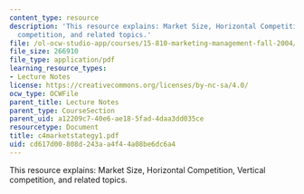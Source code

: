 ```yaml
---
content_type: resource
description: 'This resource explains: Market Size, Horizontal Competition, Vertical
  competition, and related topics.'
file: /ol-ocw-studio-app/courses/15-810-marketing-management-fall-2004/cd617d00808d243aa4f44a08be6dc6a4_c4marketstategy1.pdf
file_size: 266910
file_type: application/pdf
learning_resource_types:
- Lecture Notes
license: https://creativecommons.org/licenses/by-nc-sa/4.0/
ocw_type: OCWFile
parent_title: Lecture Notes
parent_type: CourseSection
parent_uid: a12209c7-40e6-ae18-5fad-4daa3dd035ce
resourcetype: Document
title: c4marketstategy1.pdf
uid: cd617d00-808d-243a-a4f4-4a08be6dc6a4
---
```

This resource explains: Market Size, Horizontal Competition, Vertical competition, and related topics.